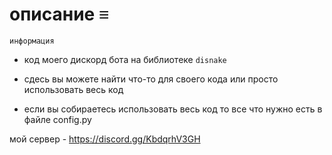 # описание ≡︎

 `информация`

- код моего дискорд бота на библиотеке `disnake`

- сдесь вы можете найти что-то для своего кода или просто использовать весь код

- если вы собираетесь использовать весь код то все что нужно есть в файле config.py

мой сервер - https://discord.gg/KbdqrhV3GH
